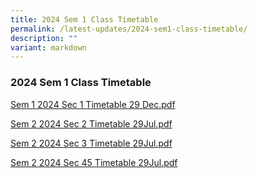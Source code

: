 ```yaml
---
title: 2024 Sem 1 Class Timetable
permalink: /latest-updates/2024-sem1-class-timetable/
description: ""
variant: markdown
---
```

### 2024  Sem 1 Class Timetable 



[Sem 1 2024 Sec 1 Timetable 29 Dec.pdf](/files/Latest%20Updates/2024S1S1.pdf)

[Sem 2 2024 Sec 2 Timetable 29Jul.pdf](/files/Latest%20Updates/2024S1S2.pdf)

[Sem 2 2024 Sec 3 Timetable 29Jul.pdf](/files/Latest%20Updates/2024S1S3.pdf)

[Sem 2 2024 Sec 45 Timetable 29Jul.pdf](files/Latest%20Updates/2024S1S45.pdf)